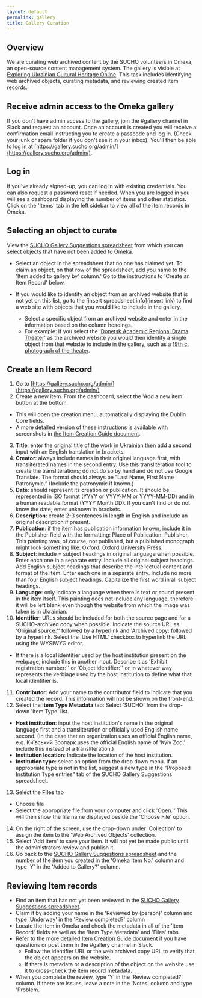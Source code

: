 ```yaml
---
layout: default
permalink: gallery
title: Gallery Curation
---
```


## Overview
We are curating web archived content by the SUCHO volunteers in Omeka, an open-source content management system. The gallery is visible at [Exploring Ukrainian Cultural Heritage Online](https://gallery.sucho.org). This task includes identifying web archived objects, curating metadata, and reviewing created item records.

## Receive admin access to the Omeka gallery
If you don't have admin access to the gallery, join the #gallery channel in Slack and request an account. Once an account is created you will receive a confirmation email instructing you to create a passcode and log in. (Check your junk or spam folder if you don't see it in your inbox). You'll then be able to log in at [https://gallery.sucho.org/admin/](https://gallery.sucho.org/admin/).

## Log in
If you've already signed-up, you can log in with existing credentials. You can also request a password reset if needed. When you are logged in you will see a dashboard displaying the number of items and other statistics. Click on the 'Items' tab in the left sidebar to view all of the item records in Omeka.

## Selecting an object to curate
View the [SUCHO Gallery Suggestions spreadsheet](https://docs.google.com/spreadsheets/d/1tn830D2kJ__ihWYbrRsZr15Y3LU0pDUXyE2qdiepPSk/edit?usp=sharing) from which you can select objects that have not been added to Omeka.

* Select an object in the spreadsheet that no one has claimed yet. To claim an object, on that row of the spreadsheet, add you name to the 'Item added to gallery by' column.' Go to the instructions to 'Create an Item Record' below.

* If you would like to identify an object from an archived website that is not yet on this list, go to the [insert spreadsheet info](insert link) to find a web site with objects that you would like to include in the gallery.

  * Select a specific object from an archived website and enter in the information based on the column headings.
  * For example: if you select the '[Donetsk Academic Regional Drama Theater](http://www.donetsk-region-theater.in.ua)' as the archived website you would then identify a single object from that website to include in the gallery, such as a [19th c. photograph of the theater](http://www.donetsk-region-theater.in.ua/storya_teatru_).

## Create an Item Record
1. Go to [https://gallery.sucho.org/admin/](https://gallery.sucho.org/admin/)
2. Create a new item. From the dashboard, select the 'Add a new item' button at the bottom.
  * This will open the creation menu, automatically displaying the Dublin Core fields.
  * A more detailed version of these instructions is available with screenshots in [the Item Creation Guide document](https://docs.google.com/document/d/1u6mxiLusK3X_antCuUAScOoax3gN5Xa3ccyHN_DNQGQ/edit?usp=sharing).
3. **Title**: enter the original title of the work in Ukrainian then add a second input with an English translation in brackets.
4. **Creator**: always include names in their original language first, with transliterated names in the second entry. Use this transliteration tool to create the transliterations; do not do so by hand and do not use Google Translate. The format should always be “Last Name, First Name Patronymic.” (Include the patronymic if known.)
5. **Date**: should represent its creation or publication. It should be represented in ISO format (YYYY or YYYY-MM or YYYY-MM-DD) and in a human readable format (YYYY Month DD). If you can't find or do not know the date, enter unknown in brackets.
6. **Description**: create 2-3 sentences in length in English and include an original description if present.
7. **Publication**: if the item has publication information known, include it in the Publisher field with the formatting: Place of Publication: Publisher. This painting was, of course, not published, but a published monograph might look something like: Oxford: Oxford University Press.
8. **Subject**: include = subject headings in original language when possible. Enter each one in a separate entry. Include all original subject headings. Add English subject headings that describe the intellectual content and format of the item. Enter each one in a separate entry. Include no more than four English subject headings. Capitalize the first word in all subject headings.
9. **Language**: only indicate a language when there is text or sound present in the item itself. This painting does not include any language, therefore it will be left blank even though the website from which the image was taken is in Ukrainian.
10. **Identifier**: URLs should be included for both the source page and for a SUCHO-archived copy when possible. Indicate the source URL as 'Original source:'' followed by a hyperlink and 'Archived copy: followed by a hyperlink. Select the 'Use HTML' checkbox to hyperlink the URL using the WYSIWYG editor.
  * If there is a local identifier used by the host institution present on the webpage, include this in another input. Describe it as 'Exhibit registration number:'' or 'Object identifier:'' or in whatever way represents the verbiage used by the host institution to define what that local identifier is.
11. **Contributor**: Add your name to the contributor field to indicate that you created the record. This information will not be shown on the front-end.
12. Select the **Item Type Metadata** tab: Select 'SUCHO' from the drop-down 'Item Type' list.
  * **Host institution**: input the host institution's name in the original language first and a transliteration or officially used English name second. (In the case that an organization uses an official English name, e.g. Київський Зоопарк uses the official English name of 'Kyiv Zoo,' include this instead of a transliteration.)
  * **Institution location**: Indicate the location of the host institution.
  * **Institution type**: select an option from the drop down menu. If an appropriate type is not in the list, suggest a new type in the “Proposed Institution Type entries” tab of the SUCHO Gallery Suggestions spreadsheet.
13. Select the **Files** tab
  * Choose file
  * Select the appropriate file from your computer and click 'Open.'' This will then show the file name displayed beside the 'Choose File' option.
14. On the right of the screen, use the drop-down under 'Collection' to assign the item to the 'Web Archived Objects' collection.
15. Select 'Add Item' to save your item. It will not yet be made public until the administrators review and publish it.
16. Go back to the [SUCHO Gallery Suggestions spreadsheet](https://docs.google.com/spreadsheets/d/1tn830D2kJ__ihWYbrRsZr15Y3LU0pDUXyE2qdiepPSk/edit?usp=sharing) and the number of the item you created in the 'Omeka Item No.' column and type 'Y' in the 'Added to Gallery?' column.


## Reviewing Item records
* Find an item that has not yet been reviewed in the [SUCHO Gallery Suggestions spreadsheet](https://docs.google.com/spreadsheets/d/1tn830D2kJ__ihWYbrRsZr15Y3LU0pDUXyE2qdiepPSk/edit?usp=sharing).
* Claim it by adding your name in the 'Reviewed by (person)' column and type 'Underway' in the 'Review completed?' column
* Locate the item in Omeka and check the metadata in all of the 'Item Record' fields as well as the 'Item Type Metadata' and 'Files' tabs.
* Refer to the more detailed [Item Creation Guide document](https://docs.google.com/document/d/1u6mxiLusK3X_antCuUAScOoax3gN5Xa3ccyHN_DNQGQ/edit?usp=sharing) if you have questions or post them in the #gallery channel in Slack.
  * Follow the identifier URL or the web archived copy URL to verify that the object appears on the website.
  * If there is metadata or a description of the object on the website use it to cross-check the item record metadata.
* When you complete the review, type 'Y' in the 'Review completed?' column. If there are issues, leave a note in the 'Notes' column and type 'Problem.'
